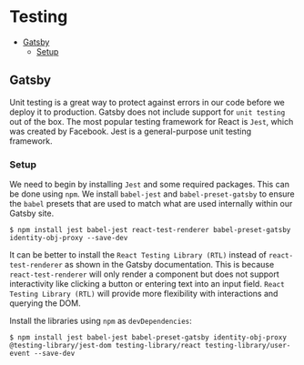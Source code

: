 # Testing

+ [Gatsby](#gatsby)
    + [Setup](#setup)

## Gatsby
Unit testing is a great way to protect against errors in our code before we deploy it to production. Gatsby does not include support for `unit testing` out of the box. The most popular testing framework for React is `Jest`, which was created by Facebook. Jest is a general-purpose unit testing framework.

### Setup
We need to begin by installing `Jest` and some required packages. This can be done using `npm`. We install `babel-jest` and `babel-preset-gatsby` to ensure the `babel` presets that are used to match what are used internally within our Gatsby site. 

```shell
$ npm install jest babel-jest react-test-renderer babel-preset-gatsby identity-obj-proxy --save-dev
```

It can be better to install the `React Testing Library (RTL)` instead of `react-test-renderer` as shown in the Gatsby documentation. This is because `react-test-renderer` will only render a component but does not support interactivity like clicking a button or entering text into an input field. `React Testing Library (RTL)` will provide more flexibility with interactions and querying the DOM.

Install the libraries using `npm` as `devDependencies`:

```shell
$ npm install jest babel-jest babel-preset-gatsby identity-obj-proxy @testing-library/jest-dom testing-library/react testing-library/user-event --save-dev
```
